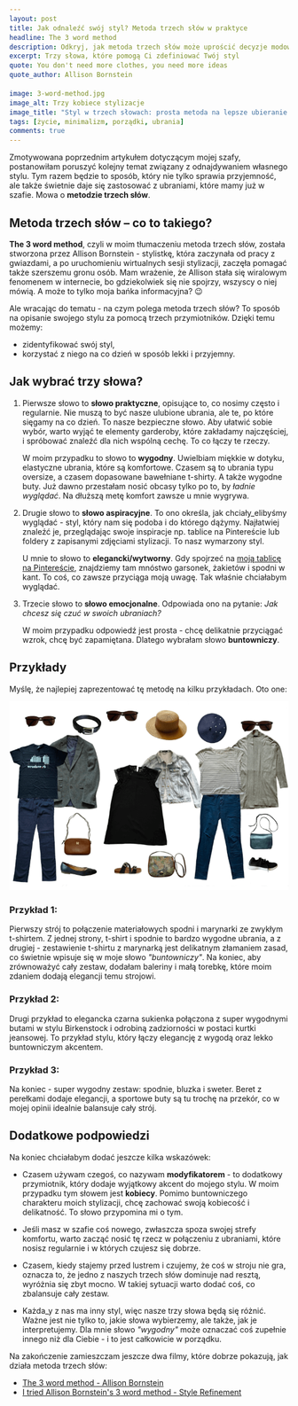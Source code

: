 ```yaml
---
layout: post
title: Jak odnaleźć swój styl? Metoda trzech słów w praktyce
headline: The 3 word method
description: Odkryj, jak metoda trzech słów może uprościć decyzje modowe i pomóc Ci lepiej wyrażać siebie poprzez ubiór.
excerpt: Trzy słowa, które pomogą Ci zdefiniować Twój styl
quote: You don't need more clothes, you need more ideas
quote_author: Allison Bornstein

image: 3-word-method.jpg
image_alt: Trzy kobiece stylizacje
image_title: "Styl w trzech słowach: prosta metoda na lepsze ubieranie się"
tags: [życie, minimalizm, porządki, ubrania]
comments: true
---
```


Zmotywowana poprzednim artykułem dotyczącym mojej szafy, postanowiłam poruszyć kolejny temat związany z odnajdywaniem własnego stylu. Tym razem będzie to sposób, który nie tylko sprawia przyjemność, ale także świetnie daje się zastosować z ubraniami, które mamy już w szafie. Mowa o **metodzie trzech słów**. 

<!--break-->

## Metoda trzech słów – co to takiego?

**The 3 word method**, czyli w moim tłumaczeniu metoda trzech słów, została stworzona przez Allison Bornstein - stylistkę, która zaczynała od pracy z gwiazdami, a po uruchomieniu wirtualnych sesji stylizacji, zaczęła pomagać także szerszemu gronu osób. Mam wrażenie, że Allison stała się wiralowym fenomenem w internecie, bo gdziekolwiek się nie spojrzy, wszyscy o niej mówią. A może to tylko moja bańka informacyjna? 😉

Ale wracając do tematu - na czym polega metoda trzech słów? To sposób na opisanie swojego stylu za pomocą trzech przymiotników. Dzięki temu możemy:
- zidentyfikować swój styl,
- korzystać z niego na co dzień w sposób lekki i przyjemny.

## Jak wybrać trzy słowa?

1. Pierwsze słowo to **słowo praktyczne**, opisujące to, co nosimy często i regularnie. Nie muszą to być nasze ulubione ubrania, ale te, po które sięgamy na co dzień. To nasze bezpieczne słowo. Aby ułatwić sobie wybór, warto wyjąć te elementy garderoby, które zakładamy najczęściej, i spróbować znaleźć dla nich wspólną cechę. To co łączy te rzeczy.

    W moim przypadku to słowo to **wygodny**. Uwielbiam miękkie w dotyku, elastyczne ubrania, które są komfortowe. Czasem są to ubrania typu oversize, a czasem dopasowane bawełniane t-shirty. A także wygodne buty. Już dawno przestałam nosić obcasy tylko po to, by _ładnie wyglądać_. Na dłuższą metę komfort zawsze u mnie wygrywa.

2. Drugie słowo to **słowo aspiracyjne**. To ono określa, jak chciały_elibyśmy wyglądać - styl, który nam się podoba i do którego dążymy. Najłatwiej znaleźć je, przeglądając swoje inspiracje np. tablice na Pintereście lub foldery z zapisanymi zdjęciami stylizacji. To nasz wymarzony styl.

    U mnie to słowo to **elegancki/wytworny**. Gdy spojrzeć na [moją tablicę na Pintereście](https://pin.it/7IFkgJuob), znajdziemy tam mnóstwo garsonek, żakietów i spodni w kant. To coś, co zawsze przyciąga moją uwagę. Tak właśnie chciałabym wyglądać.

3. Trzecie słowo to **słowo emocjonalne**. Odpowiada ono na pytanie: _Jak chcesz się czuć w swoich ubraniach?_

    W moim przypadku odpowiedź jest prosta - chcę delikatnie przyciągać wzrok, chcę być zapamiętana. Dlatego wybrałam słowo **buntowniczy**.

## Przykłady

Myślę, że najlepiej zaprezentować tę metodę na kilku przykładach. Oto one:

![Przykładowe zestawy ubrań według metody trzech słów](/images/indyx/indyx-outfits.png "Trzy słowa w urzyciu")

### Przykład 1:

Pierwszy strój to połączenie materiałowych spodni i marynarki ze zwykłym t-shirtem. Z jednej strony, t-shirt i spodnie to bardzo wygodne ubrania, a z drugiej - zestawienie t-shirtu z marynarką jest delikatnym złamaniem zasad, co świetnie wpisuje się w moje słowo _"buntowniczy"_. Na koniec, aby zrównoważyć cały zestaw, dodałam baleriny i małą torebkę, które moim zdaniem dodają elegancji temu strojowi.

### Przykład 2:

Drugi przykład to elegancka czarna sukienka połączona z super wygodnymi butami w stylu Birkenstock i odrobiną zadziorności w postaci kurtki jeansowej. To przykład stylu, który łączy elegancję z wygodą oraz lekko buntowniczym akcentem.

### Przykład 3:

Na koniec - super wygodny zestaw: spodnie, bluzka i sweter. Beret z perełkami dodaje elegancji, a sportowe buty są tu trochę na przekór, co w mojej opinii idealnie balansuje cały strój.

## Dodatkowe podpowiedzi

Na koniec chciałabym dodać jeszcze kilka wskazówek:

- Czasem używam czegoś, co nazywam **modyfikatorem** - to dodatkowy przymiotnik, który dodaje wyjątkowy akcent do mojego stylu. W moim przypadku tym słowem jest **kobiecy**. Pomimo buntowniczego charakteru moich stylizacji, chcę zachować swoją kobiecość i delikatność. To słowo przypomina mi o tym.

- Jeśli masz w szafie coś nowego, zwłaszcza spoza swojej strefy komfortu, warto zacząć nosić tę rzecz w połączeniu z ubraniami, które nosisz regularnie i w których czujesz się dobrze.

- Czasem, kiedy stajemy przed lustrem i czujemy, że coś w stroju nie gra, oznacza to, że jedno z naszych trzech słów dominuje nad resztą, wyróżnia się zbyt mocno. W takiej sytuacji warto dodać coś, co zbalansuje cały zestaw.

- Każda_y z nas ma inny styl, więc nasze trzy słowa będą się różnić. Ważne jest nie tylko to, jakie słowa wybierzemy, ale także, jak je interpretujemy. Dla mnie słowo _"wygodny"_ może oznaczać coś zupełnie innego niż dla Ciebie - i to jest całkowicie w porządku. 

Na zakończenie zamieszczam jeszcze dwa filmy, które dobrze pokazują, jak działa metoda trzech słów:
- [The 3 word method - Allison Bornstein](https://www.youtube.com/watch?v=9siFWgSE4wY "Autorka metody pokazuje jak ją stosować")
- [I tried Allison Bornstein's 3 word method - Style Refinement](https://www.youtube.com/watch?v=CtCYp38CCIo "Jak można samodzielnie zastosować metodę trzech słów?")
